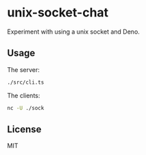 # unix-socket-chat

Experiment with using a unix socket and Deno.

## Usage

The server:

```sh
./src/cli.ts
```

The clients:

```sh
nc -U ./sock
```

## License

MIT

